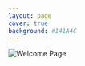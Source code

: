 ```yaml
---
layout: page
cover: true
background: #141A4C
---
```


![Welcome Page](assets/img/Welcome_Page.svg)

